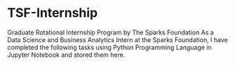 # TSF-Internship
Graduate Rotational Internship Program by The Sparks Foundation 
As a Data Science and Business Analytics Intern at the Sparks Foundation, I have completed the following tasks using Python Programming Language in Jupyter Notebook and stored them here.
